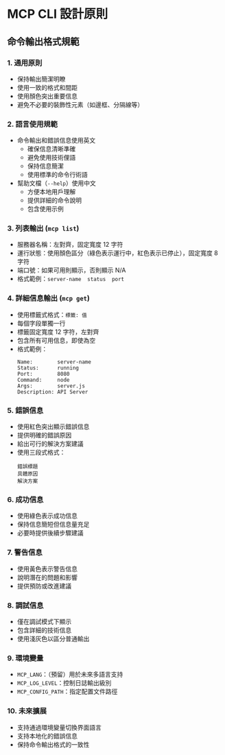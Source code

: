 # MCP CLI 設計原則

## 命令輸出格式規範

### 1. 通用原則
- 保持輸出簡潔明瞭
- 使用一致的格式和間距
- 使用顏色突出重要信息
- 避免不必要的裝飾性元素（如邊框、分隔線等）

### 2. 語言使用規範
- 命令輸出和錯誤信息使用英文
  - 確保信息清晰準確
  - 避免使用技術俚語
  - 保持信息簡潔
  - 使用標準的命令行術語
- 幫助文檔（`--help`）使用中文
  - 方便本地用戶理解
  - 提供詳細的命令說明
  - 包含使用示例

### 3. 列表輸出 (`mcp list`)
- 服務器名稱：左對齊，固定寬度 12 字符
- 運行狀態：使用顏色區分（綠色表示運行中，紅色表示已停止），固定寬度 8 字符
- 端口號：如果可用則顯示，否則顯示 N/A
- 格式範例：`server-name  status  port`

### 4. 詳細信息輸出 (`mcp get`)
- 使用標籤式格式：`標籤: 值`
- 每個字段單獨一行
- 標籤固定寬度 12 字符，左對齊
- 包含所有可用信息，即使為空
- 格式範例：
  ```
  Name:        server-name
  Status:      running
  Port:        8080
  Command:     node
  Args:        server.js
  Description: API Server
  ```

### 5. 錯誤信息
- 使用紅色突出顯示錯誤信息
- 提供明確的錯誤原因
- 給出可行的解決方案建議
- 使用三段式格式：
  ```
  錯誤標題
  具體原因
  解決方案
  ```

### 6. 成功信息
- 使用綠色表示成功信息
- 保持信息簡短但信息量充足
- 必要時提供後續步驟建議

### 7. 警告信息
- 使用黃色表示警告信息
- 說明潛在的問題和影響
- 提供預防或改進建議

### 8. 調試信息
- 僅在調試模式下顯示
- 包含詳細的技術信息
- 使用淺灰色以區分普通輸出

### 9. 環境變量
- `MCP_LANG`：（預留）用於未來多語言支持
- `MCP_LOG_LEVEL`：控制日誌輸出級別
- `MCP_CONFIG_PATH`：指定配置文件路徑

### 10. 未來擴展
- 支持通過環境變量切換界面語言
- 支持本地化的錯誤信息
- 保持命令輸出格式的一致性 